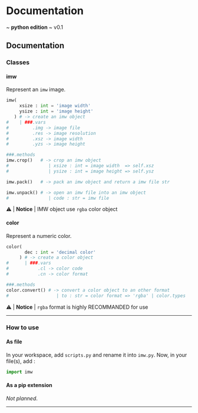 # Documentation
~ **python edition** ~ v0.1

## Documentation

### Classes

#### imw

Represent an `imw` image.

```python
imw(
     xsize : int = 'image width'
     ysize : int = 'image height'
   ) # -> create an imw object
#    | ###.vars
#         .img -> image file
#         .res -> image resolution
#         .xsz -> image width
#         .yzs -> image height

###.methods
imw.crop()   # -> crop an imw object
#               | xsize : int = image width  => self.xsz
#               | ysize : int = image height => self.ysz

imw.pack()   # -> pack an imw object and return a imw file str

imw.unpack() # -> open an imw file into an imw object
#               | code : str = imw file

```

⚠️ | **Notice** | IMW object use `rgba` color object

#### color

Represent a numeric color.

```python
color(
       dec : int = 'decimal color'
     ) # -> create a color object
#      | ###.vars
#           .cl -> color code
#           .cn -> color format

###.methods
color.convert() # -> convert a color object to an other format
#                  | to : str = color format => 'rgba' | color.types
```

⚠️ | **Notice** | `rgba` format is highly RECOMMANDED for use

----
### How to use

#### As file

In your workspace, add `scripts.py` and rename it into `imw.py`.
Now, in your file(s), add :
```python
import imw
```

#### As a pip extension

*Not planned*.

----
